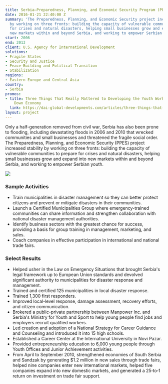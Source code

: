 ```yaml
---
title: Serbia—Preparedness, Planning, and Economic Security Program (PPES)
date: 2016-01-21 22:40:00 Z
summary: 'The Preparedness, Planning, and Economic Security project increased stability
  by working on three fronts: building the capacity of vulnerable communities to prepare
  for crises and natural disasters, helping small businesses grow and expand into
  new markets within and beyond Serbia, and working to empower Serbian youth.'
start: 2006
end: 2013
client: U.S. Agency for International Development
solutions:
- Fragile States
- Security and Justice
- Peace-Building and Political Transition
- Stabilization
regions:
- Eastern Europe and Central Asia
country:
- Serbia
promos:
- title: Three Things That Really Mattered to Developing the Youth Workforce in Serbia’s
    Down Economy
  link: https://dai-global-developments.com/articles/three-things-that-really-mattered-to-developing-the-youth-workforce-in-serbias-down-economyhtml
layout: project
---
```


Only a half-generation removed from civil war, Serbia has also been prone to flooding, including devastating floods in 2006 and 2010 that wrecked communities and small businesses and threatened the fragile social order. The Preparedness, Planning, and Economic Security (PPES) project increased stability by working on three fronts: building the capacity of vulnerable communities to prepare for crises and natural disasters, helping small businesses grow and expand into new markets within and beyond Serbia, and working to empower Serbian youth.

![][1]

### Sample Activities

* Train municipalities in disaster management so they can better protect citizens and prevent or mitigate disasters in their communities.
* Launch a Certified Municipalities Group where emergency-trained communities can share information and strengthen collaboration with national disaster management authorities.
* Identify business sectors with the greatest chance for success, providing a basis for group training in management, marketing, and sales.
* Coach companies in effective participation in international and national trade fairs.

### Select Results

* Helped usher in the Law on Emergency Situations that brought Serbia's legal framework up to European Union standards and devolved significant authority to municipalities for disaster response and management.
* Trained and certified 125 municipalities in local disaster response.
* Trained 1,300 first responders.
* Improved local-level response, damage assessment, recovery efforts, and citizen communication.
* Brokered a public-private partnership between Manpower Inc. and Serbia's Ministry for Youth and Sport to help young people find jobs and employers recruit qualified workers.
* Led creation and adoption of a National Strategy for Career Guidance and Counseling and introduced it into 15 high schools.
* Established a Career Center at the International University in Novi Pazar.
* Provided entrepreneurship education to 6,000 young people through Youth Offices and Junior Achievement activities.
* From April to September 2010, strengthened economies of South Serbia and Sandzak by generating $1.2 million in new sales through trade fairs, helped nine companies enter new international markets, helped five companies expand into new domestic markets, and generated a 25‐to‐1 return on investment on trade fair support.

[1]: https://assetify-dai.com/projects/serbiainner.jpg